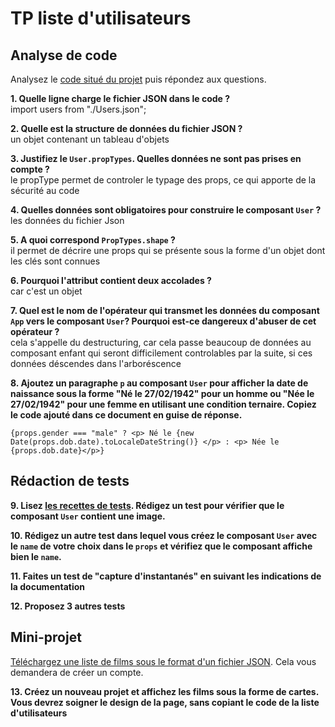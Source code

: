 # TP liste d'utilisateurs

## Analyse de code

Analysez le [code situé du projet](https://codesandbox.io/s/react-props-list-from-file-wqwn5) puis répondez aux questions.


**1. Quelle ligne charge le fichier JSON dans le code ?**  
  import users from "./Users.json";


**2. Quelle est la structure de données du fichier JSON ?**  
un objet contenant un tableau d'objets

**3. Justifiez le `User.propTypes`. Quelles données ne sont pas prises en compte ?**  
le propType permet de controler le typage des props, ce qui apporte de la sécurité au code 

**4. Quelles données sont obligatoires pour construire le composant `User` ?**  
les données du fichier Json

**5. A quoi correspond `PropTypes.shape` ?**  
il permet de décrire une props qui se présente sous la forme d'un objet dont les clés sont connues


**6. Pourquoi l'attribut contient deux accolades ?**  
car c'est un objet



**7. Quel est le nom de l'opérateur qui transmet les données du composant `App` vers le composant `User`? Pourquoi est-ce dangereux d'abuser de cet opérateur ?**    
cela s'appelle du destructuring, car cela passe beaucoup de données au composant enfant qui seront difficilement controlables par la suite, si ces données déscendes dans l'arboréscence
 

**8. Ajoutez un paragraphe `p` au composant `User` pour afficher la date de naissance sous la forme "Né le 27/02/1942" pour un homme ou "Née le 27/02/1942" pour une femme en utilisant une condition ternaire. Copiez le code ajouté dans ce document en guise de réponse.**  

`` {props.gender === "male" ? <p> Né le {new Date(props.dob.date).toLocaleDateString()} </p> : <p> Née le {props.dob.date}</p>} ``

## Rédaction de tests
**9. Lisez [les recettes de tests](https://fr.reactjs.org/docs/testing-recipes.html#gatsby-focus-wrapper). Rédigez un test pour vérifier que le composant `User` contient une image.**

**10. Rédigez un autre test dans lequel vous créez le composant `User` avec le `name` de votre choix dans le `props` et vérifiez que le composant affiche bien le `name`.**

**11. Faites un test de "capture d'instantanés" en suivant les indications de la documentation**

**12. Proposez 3 autres tests**


## Mini-projet 

[Téléchargez une liste de films sous le format d'un fichier JSON](https://imdb-api.com/). Cela vous demandera de créer un compte.

**13. Créez un nouveau projet et affichez les films sous la forme de cartes. Vous devrez soigner le design de la page, sans copiant le code de la liste d'utilisateurs**
